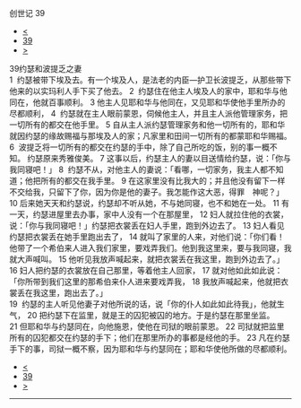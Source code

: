﻿





 创世记 39




* [<](bible/GEN38.md)
* [39](bible/GEN.md)
* [>](bible/GEN40.md)



 
39约瑟和波提乏之妻  
1  约瑟被带下埃及去。有一个埃及人，是法老的内臣—护卫长波提乏，从那些带下他来的以实玛利人手下买了他去。 
2  约瑟住在他主人埃及人的家中，耶和华与他同在，他就百事顺利。 
3 他主人见耶和华与他同在，又见耶和华使他手里所办的尽都顺利， 
4  约瑟就在主人眼前蒙恩，伺候他主人，并且主人派他管理家务，把一切所有的都交在他手里。 
5 自从主人派约瑟管理家务和他一切所有的，耶和华就因约瑟的缘故赐福与那埃及人的家；凡家里和田间一切所有的都蒙耶和华赐福。 
6  波提乏将一切所有的都交在约瑟的手中，除了自己所吃的饭，别的事一概不知。 约瑟原来秀雅俊美。 
7 这事以后，约瑟主人的妻以目送情给约瑟，说：「你与我同寝吧！」 
8  约瑟不从，对他主人的妻说：「看哪，一切家务，我主人都不知道；他把所有的都交在我手里。 
9 在这家里没有比我大的；并且他没有留下一样不交给我，只留下了你，因为你是他的妻子。我怎能作这大恶，得罪　神呢？」 
10 后来她天天和约瑟说，约瑟却不听从她，不与她同寝，也不和她在一处。 
11 有一天，约瑟进屋里去办事，家中人没有一个在那屋里， 
12 妇人就拉住他的衣裳，说：「你与我同寝吧！」约瑟把衣裳丢在妇人手里，跑到外边去了。 
13 妇人看见约瑟把衣裳丢在她手里跑出去了， 
14 就叫了家里的人来，对他们说：「你们看！他带了一个希伯来人进入我们家里，要戏弄我们。他到我这里来，要与我同寝，我就大声喊叫。 
15 他听见我放声喊起来，就把衣裳丢在我这里，跑到外边去了。」 
16 妇人把约瑟的衣裳放在自己那里，等着他主人回家， 
17 就对他如此如此说：「你所带到我们这里的那希伯来仆人进来要戏弄我， 
18 我放声喊起来，他就把衣裳丢在我这里，跑出去了。」  
19  约瑟的主人听见他妻子对他所说的话，说「你的仆人如此如此待我」，他就生气， 
20 把约瑟下在监里，就是王的囚犯被囚的地方。于是约瑟在那里坐监。 
21 但耶和华与约瑟同在，向他施恩，使他在司狱的眼前蒙恩。 
22 司狱就把监里所有的囚犯都交在约瑟的手下；他们在那里所办的事都是经他的手。 
23 凡在约瑟手下的事，司狱一概不察，因为耶和华与约瑟同在；耶和华使他所做的尽都顺利。 
* [<](bible/GEN38.md)
* [39](bible/GEN.md)
* [>](bible/GEN40.md)





---









